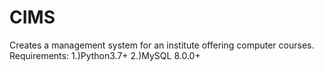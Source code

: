 # CIMS
Creates a management system for an institute offering computer courses.
Requirements:
              1.)Python3.7+
              2.)MySQL 8.0.0+
